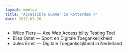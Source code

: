 ```yaml
---
layout: meetup
title: "Accessible Summer in Rotterdam 🍹"
date: 2017-07-20
---
```


* Wilco Fiers &mdash; Axe Web Accessibility Testing Tool
* Elisa Ostet &mdash; Sport en Digitale Toegankelijkheid
* Jules Ernst &mdash; Digitale Toegankelijkheid in Nederland